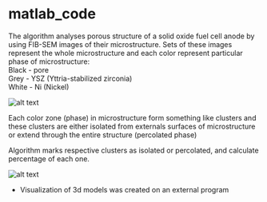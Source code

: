 # matlab_code

The algorithm analyses porous structure of a solid oxide fuel cell anode by using FIB-SEM images of their microstructure.
Sets of these images represent the whole microstructure and each color represent particular phase of microstructure: <br />
Black - pore <br />
Grey - YSZ (Yttria-stabilized zirconia) <br />
White - Ni (Nickel)

![alt text](https://i.ibb.co/Z6cKF7N/1.png)

Each color zone (phase) in microstructure form something like clusters
and these clusters are either isolated from externals surfaces of microstructure or extend through the entire structure (percolated phase)

Algorithm marks respective clusters as isolated or percolated, and calculate percentage of each one.

![alt text](https://i.ibb.co/VpDw9pC/2.png)




* Visualization of 3d models was created on an external program
